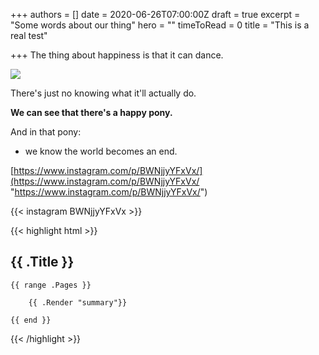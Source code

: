 +++
authors = []
date = 2020-06-26T07:00:00Z
draft = true
excerpt = "Some words about our thing"
hero = ""
timeToRead = 0
title = "This is a real test"

+++
The thing about happiness is that it can dance.

![](/images/clipboard-image.png)

There's just no knowing what it'll actually do.

**We can see that there's a happy pony.**

And in that pony:

* we know the world becomes an end.

[https://www.instagram.com/p/BWNjjyYFxVx/](https://www.instagram.com/p/BWNjjyYFxVx/ "https://www.instagram.com/p/BWNjjyYFxVx/")

{{< instagram BWNjjyYFxVx >}}

{{< highlight html >}}

<section id="main">

  <div>

   <h1 id="title">{{ .Title }}</h1>

    {{ range .Pages }}

        {{ .Render "summary"}}

    {{ end }}

  </div>

</section>

{{< /highlight >}}